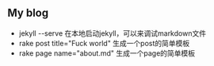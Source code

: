## My blog

* jekyll --serve
在本地启动jekyll，可以来调试markdown文件
* rake post title="Fuck world"
生成一个post的简单模板
* rake page name="about.md"
生成一个page的简单模板
